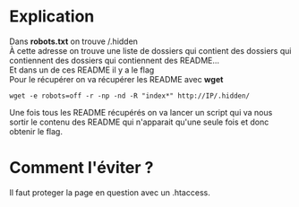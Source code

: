 # Explication
Dans **robots.txt** on trouve /.hidden<br>
À cette adresse on trouve une liste de dossiers qui contient des dossiers qui contiennent des dossiers qui contiennent des README...<br>
Et dans un de ces README il y a le flag<br>
Pour le récupérer on va récupérer les README avec **wget**
```shell
wget -e robots=off -r -np -nd -R "index*" http://IP/.hidden/
```
Une fois tous les README récupérés on va lancer un script qui va nous sortir le contenu des README qui n'apparait qu'une seule fois et donc obtenir le flag.

# Comment l'éviter ?
Il faut proteger la page en question avec un .htaccess.